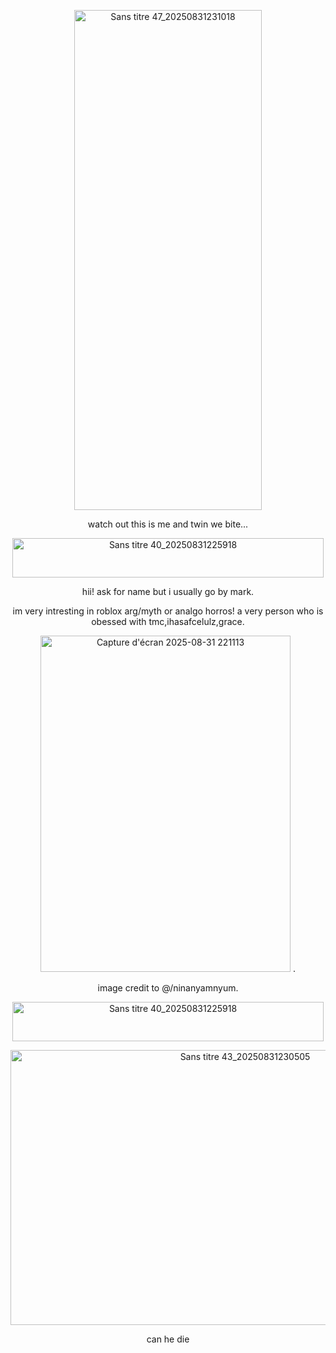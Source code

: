 
<p align="center"><img width="300" height="800" alt="Sans titre 47_20250831231018" src="https://github.com/user-attachments/assets/1293fa66-ac72-4418-aa57-8324b24b6cdd" /></p>
<p align="center">watch out this is me and twin we bite...</p>
<p align="center"><img width="498" height="63" alt="Sans titre 40_20250831225918" src="https://github.com/user-attachments/assets/0e58eac6-3b99-4e5e-8a22-819a8bb607fc" /></p>
<p align="center">hii! ask for name but i usually go by mark.</p>
<p align="center">im very intresting in roblox arg/myth or analgo horros! a very person who is obessed with tmc,ihasafcelulz,grace.</p>
<p align="center"><img width="400" height="538" alt="Capture d'écran 2025-08-31 221113" src="https://github.com/user-attachments/assets/34a3f00d-2167-4312-9c5a-d6fa69850847" />
.</p>
<p align="center">image credit to @/ninanyamnyum.</p>
<p align="center"><img width="498" height="63" alt="Sans titre 40_20250831225918" src="https://github.com/user-attachments/assets/0e58eac6-3b99-4e5e-8a22-819a8bb607fc" /></p>
<p align="center"><img width="735" height="440" alt="Sans titre 43_20250831230505" src="https://github.com/user-attachments/assets/a4c18785-6f91-42b4-b732-b92e5331fc48" /></p>
<p align="center">can he die</p>
